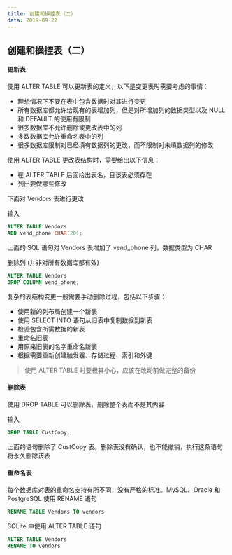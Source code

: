 ```yaml
---
title: 创建和操控表（二）
data: 2019-09-22
---
```


## 创建和操控表（二）



#### 更新表


使用 ALTER TABLE 可以更新表的定义，以下是变更表时需要考虑的事情：

- 理想情况下不要在表中包含数据时对其进行变更
- 所有数据库都允许给现有的表增加列，但是对所增加列的数据类型以及 NULL 和 DEFAULT 的使用有限制
- 很多数据库不允许删除或更改表中的列
- 多数数据库允许重命名表中的列
- 很多数据库限制对已经填有数据列的更改，而不限制对未填数据列的修改

使用 ALTER TABLE 更改表结构时，需要给出以下信息：
- 在 ALTER TABLE 后面给出表名，且该表必须存在
- 列出要做哪些修改



下面对 Vendors 表进行更改

输入
```sql
ALTER TABLE Vendors
ADD vend_phone CHAR(20);
```
上面的 SQL 语句对 Vendors 表增加了 vend_phone 列，数据类型为 CHAR



删除列 (并非对所有数据库都有效)
```sql
ALTER TABLE Vendors
DROP COLUMN vend_phone;
```

复杂的表结构变更一般需要手动删除过程，包括以下步骤：
- 使用新的列布局创建一个新表
- 使用 SELECT INTO 语句从旧表中复制数据到新表
- 检验包含所需数据的新表
- 重命名旧表
- 用原来旧表的名字重命名新表
- 根据需要重新创建触发器、存储过程、索引和外键

> 使用 ALTER TABLE 时要极其小心，应该在改动前做完整的备份



#### 删除表

使用 DROP TABLE 可以删除表，删除整个表而不是其内容

输入
```sql
DROP TABLE CustCopy;
```
上面的语句删除了 CustCopy 表。删除表没有确认，也不能撤销，执行这条语句将永久删除该表



#### 重命名表

每个数据库对表的重命名支持有所不同，没有严格的标准。MySQL、Oracle 和 PostgreSQL 使用 RENAME 语句

```sql
RENAME TABLE Vendors TO vendors
```

SQLite 中使用 ALTER TABLE 语句
```sql
ALTER TABLE Vendors
RENAME TO vendors
```





